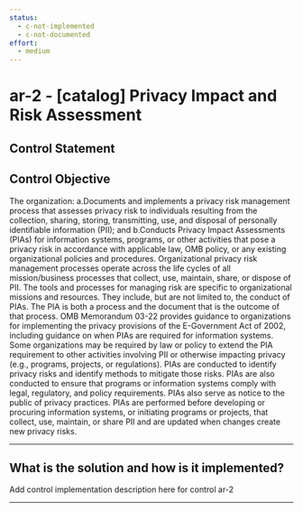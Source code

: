 ```yaml
---
status:
  - c-not-implemented
  - c-not-documented
effort:
  - medium
---
```


# ar-2 - \[catalog\] Privacy Impact and Risk Assessment

## Control Statement

## Control Objective

The organization:    a.Documents and implements a privacy risk management process that assesses privacy risk to individuals resulting from the collection, sharing, storing, transmitting, use, and disposal of personally identifiable information (PII); and    b.Conducts Privacy Impact Assessments (PIAs) for information systems, programs, or other activities that pose a privacy risk in accordance with applicable law, OMB policy, or any existing organizational policies and procedures.    Organizational privacy risk management processes operate across the life cycles of all mission/business processes that collect, use, maintain, share, or dispose of PII. The tools and processes for managing risk are specific to organizational missions and resources. They include, but are not limited to, the conduct of PIAs. The PIA is both a process and the document  that is the outcome of that process. OMB Memorandum 03-22 provides guidance to organizations for implementing the privacy provisions of the E-Government Act of 2002, including guidance on when PIAs are required for information systems. Some organizations may be required by law or policy to extend the PIA requirement to other activities involving PII or otherwise impacting privacy (e.g., programs, projects, or regulations). PIAs are conducted to identify privacy risks and identify methods to mitigate those risks. PIAs are also conducted to ensure that programs or information systems comply with legal, regulatory, and policy requirements. PIAs also serve as notice to the public of privacy practices. PIAs are performed before developing or procuring information systems, or initiating programs or projects, that collect, use, maintain, or share PII and are updated when changes create new privacy risks.

______________________________________________________________________

## What is the solution and how is it implemented?

Add control implementation description here for control ar-2

______________________________________________________________________
